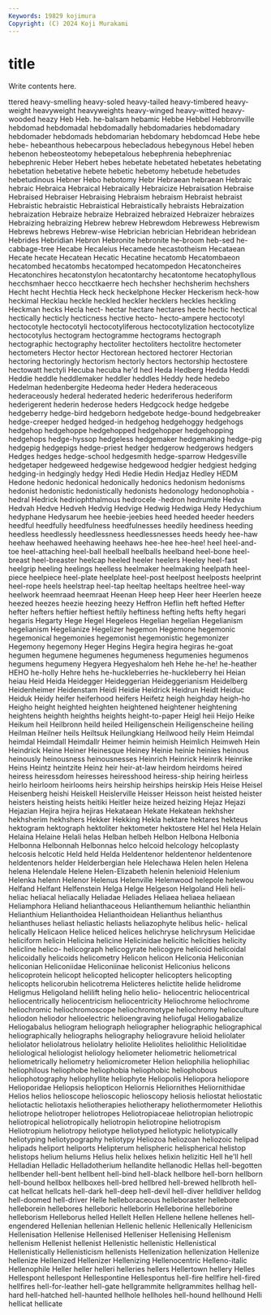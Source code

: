 ```yaml
---
Keywords: 19829 kojimura
Copyright: (C) 2024 Koji Murakami
---
```


# title

Write contents here.



ttered heavy-smelling heavy-soled heavy-tailed heavy-timbered heavy-weight heavyweight heavyweights
heavy-winged heavy-witted heavy-wooded heazy Heb Heb. he-balsam hebamic Hebbe Hebbel
Hebbronville hebdomad hebdomadal hebdomadally hebdomadaries hebdomadary hebdomader hebdomads hebdomarian hebdomary
hebdomcad Hebe hebe hebe- hebeanthous hebecarpous hebecladous hebegynous Hebel heben
hebenon hebeosteotomy hebepetalous hebephrenia hebephreniac hebephrenic Heber Hebert hebes hebetate
hebetated hebetates hebetating hebetation hebetative hebete hebetic hebetomy hebetude hebetudes
hebetudinous Hebner Hebo hebotomy Hebr Hebraean hebraean Hebraic hebraic Hebraica
Hebraical Hebraically Hebraicize Hebraisation Hebraise Hebraised Hebraiser Hebraising Hebraism hebraism
Hebraist hebraist Hebraistic hebraistic Hebraistical Hebraistically hebraists Hebraization hebraization Hebraize
hebraize Hebraized hebraized Hebraizer hebraizes Hebraizing hebraizing Hebrew hebrew Hebrewdom
Hebrewess Hebrewism Hebrews hebrews Hebrew-wise Hebrician hebrician Hebridean hebridean Hebrides
Hebridian Hebron Hebronite hebronite he-broom heb-sed he-cabbage-tree Hecabe Hecaleius Hecamede
hecastotheism Hecataean Hecate hecate Hecatean Hecatic Hecatine hecatomb Hecatombaeon hecatombed
hecatombs hecatomped hecatompedon Hecatoncheires Hecatonchires hecatonstylon hecatontarchy hecatontome hecatophyllous hecchsmhaer
hecco hecctkaerre hech hechsher hechsherim hechshers Hecht hecht Hechtia Heck
heck heckelphone Hecker Heckerism heck-how heckimal Hecklau heckle heckled heckler
hecklers heckles heckling Heckman hecks Hecla hect- hectar hectare hectares
hecte hectic hectical hectically hecticly hecticness hective hecto- hecto-ampere hectocotyl
hectocotyle hectocotyli hectocotyliferous hectocotylization hectocotylize hectocotylus hectogram hectogramme hectograms hectograph
hectographic hectography hectoliter hectoliters hectolitre hectometer hectometers Hector hector Hectorean
hectored hectorer Hectorian hectoring hectoringly hectorism hectorly hectors hectorship hectostere
hectowatt hectyli Hecuba hecuba he'd hed Heda Hedberg Hedda Heddi
Heddie heddle heddlemaker heddler heddles Heddy hede hedebo Hedelman hedenbergite
Hedeoma heder Hedera hederaceous hederaceously hederal hederated hederic hederiferous hederiform
hederigerent hederin hederose heders Hedgcock hedge hedgebe hedgeberry hedge-bird hedgeborn
hedgebote hedge-bound hedgebreaker hedge-creeper hedged hedged-in hedgehog hedgehoggy hedgehogs hedgehop
hedgehoppe hedgehopped hedgehopper hedgehopping hedgehops hedge-hyssop hedgeless hedgemaker hedgemaking hedge-pig
hedgepig hedgepigs hedge-priest hedger hedgerow hedgerows hedgers Hedges hedges hedge-school
hedgesmith hedge-sparrow Hedgesville hedgetaper hedgeweed hedgewise hedgewood hedgier hedgiest hedging
hedging-in hedgingly hedgy Hedi Hedie Hedin Hedjaz Hedley HEDM Hedone
hedonic hedonical hedonically hedonics hedonism hedonisms hedonist hedonistic hedonistically hedonists
hedonology hedonophobia -hedral Hedrick hedriophthalmous hedrocele -hedron hedrumite Hedva Hedvah
Hedve Hedveh Hedvig Hedvige Hedwig Hedwiga Hedy Hedychium hedyphane Hedysarum
hee heebie-jeebies heed heeded heeder heeders heedful heedfully heedfulness heedfulnesses
heedily heediness heeding heedless heedlessly heedlessness heedlessnesses heeds heedy hee-haw
heehaw heehawed heehawing heehaws hee-hee hee-hee! heel heel-and-toe heel-attaching heel-ball
heelball heelballs heelband heel-bone heel-breast heel-breaster heelcap heeled heeler heelers
Heeley heel-fast heelgrip heeling heelings heelless heelmaker heelmaking heelpath heel-piece
heelpiece heel-plate heelplate heel-post heelpost heelposts heelprint heel-rope heels heelstrap
heel-tap heeltap heeltaps heeltree heel-way heelwork heemraad heemraat Heenan Heep
heep Heer heer Heerlen heeze heezed heezes heezie heezing heezy
Heffron Heflin heft hefted Hefter hefter hefters heftier heftiest heftily
heftiness hefting hefts hefty hegari hegaris Hegarty Hege Hegel Hegeleos
Hegelian hegelian Hegelianism hegelianism Hegelianize Hegelizer hegemon Hegemone hegemonic hegemonical
hegemonies hegemonist hegemonistic hegemonizer Hegemony hegemony Heger Hegins Hegira hegira
hegiras he-goat hegumen hegumene hegumenes hegumeness hegumenies hegumenos hegumens hegumeny
Hegyera Hegyeshalom heh Hehe he-he! he-heather HEHO he-holly Hehre hehs
he-huckleberries he-huckleberry hei Heian heiau Heid Heida Heidegger Heideggerian Heideggerianism
Heidelberg Heidenheimer Heidenstam Heidi Heidie Heidrick Heidrun Heidt Heiduc Heiduk
Heidy heifer heiferhood heifers Heifetz heigh heighday heigh-ho Heigho height
heighted heighten heightened heightener heightening heightens heighth heighths heights height-to-paper
Heigl heii Heijo Heike Heikum heil Heilbronn heild heiled Heiligenschein
Heiligenscheine heiling Heilman Heilner heils Heiltsuk Heilungkiang Heilwood heily Heim
Heimdal heimdal Heimdall Heimdallr Heimer heimin heimish Heimlich Heimweh Hein
Heindrick Heine Heiner Heinesque Heiney Heinie heinie heinies heinous heinously
heinousness heinousnesses Heinrich Heinrick Heinrik Heinrike Heins Heintz heintzite Heinz
heir heir-at-law heirdom heirdoms heired heiress heiressdom heiresses heiresshood heiress-ship
heiring heirless heirlo heirloom heirlooms heirs heirship heirships heirskip Heis
Heise Heisel Heisenberg heishi Heiskell Heislerville Heisser Heisson heist heisted
heister heisters heisting heists heitiki Heitler heize heized heizing Hejaz
Hejazi Hejazian Hejira hejira hejiras Hekataean Hekate Hekatean hekhsher hekhsherim
hekhshers Hekker Hekking Hekla hektare hektares hekteus hektogram hektograph hektoliter
hektometer hektostere Hel hel Hela Helain Helaina Helaine Helali helas
Helban helbeh Helbon Helbona Helbonia Helbonna Helbonnah Helbonnas helco helcoid
helcology helcoplasty helcosis helcotic Held held Helda Heldentenor heldentenor heldentenore
heldentenors helder Helderbergian hele Helechawa Helen helen Helena helena Helendale
Helene Helen-Elizabeth helenin helenioid Helenium Helenka helenn Helenor Helenus Helenville
Helenwood helepole helewou Helfand Helfant Helfenstein Helga Helge Helgeson Helgoland
Heli heli- heliac heliacal heliacally Heliadae Heliades Heliaea heliaea heliaean
Heliamphora Heliand helianthaceous Helianthemum helianthic helianthin Helianthium Helianthoidea Helianthoidean Helianthus
helianthus helianthuses heliast heliastic heliasts heliazophyte helibus helic- helical helically
Helicaon Helice heliced helices helichryse helichrysum Helicidae heliciform helicin Helicina
helicine Helicinidae helicitic helicities helicity helicline helico- helicograph helicogyrate helicogyre
helicoid helicoidal helicoidally helicoids helicometry Helicon helicon Heliconia Heliconian heliconian
Heliconiidae Heliconiinae heliconist Heliconius helicons helicoprotein helicopt helicopted helicopter helicopters
helicopting helicopts helicorubin helicotrema Helicteres helictite helide helidrome Heligmus Heligoland
helilift heling helio helio- heliocentric heliocentrical heliocentrically heliocentricism heliocentricity Heliochrome
heliochrome heliochromic heliochromoscope heliochromotype heliochromy helioculture heliodon heliodor helioelectric helioengraving
heliofugal Heliogabalize Heliogabalus heliogram heliograph heliographer heliographic heliographical heliographically heliographs
heliography heliogravure helioid heliolater heliolator heliolatrous heliolatry heliolite Heliolites heliolithic
Heliolitidae heliological heliologist heliology heliometer heliometric heliometrical heliometrically heliometry heliomicrometer
Helion heliophilia heliophiliac heliophilous heliophobe heliophobia heliophobic heliophobous heliophotography heliophyllite
heliophyte Heliopolis Heliopora heliopore Helioporidae Heliopsis heliopticon Heliornis Heliornithes Heliornithidae
Helios helios helioscope helioscopic helioscopy heliosis heliostat heliostatic heliotactic heliotaxis
heliotherapies heliotherapy heliothermometer Heliothis heliotrope heliotroper heliotropes Heliotropiaceae heliotropian heliotropic
heliotropical heliotropically heliotropin heliotropine heliotropism Heliotropium heliotropy heliotype heliotyped heliotypic
heliotypically heliotyping heliotypography heliotypy Heliozoa heliozoan heliozoic helipad helipads heliport
heliports Helipterum helispheric helispherical helistop helistops helium heliums Helius helix
helixes helixin helizitic Hell he'll hell Helladian Helladic Helladotherium hellandite
hellanodic Hellas hell-begotten hellbender hell-bent hellbent hell-bind hell-black hellbore hell-born
hellborn hell-bound hellbox hellboxes hell-bred hellbred hell-brewed hellbroth hell-cat hellcat
hellcats hell-dark hell-deep hell-devil hell-diver helldiver helldog hell-doomed hell-driver Helle
helleboraceous helleboraster hellebore helleborein hellebores helleboric helleborin Helleborine helleborine helleborism
Helleborus helled Hellelt Hellen Hellene hellene hellenes hell-engendered Hellenian hellenian
Hellenic hellenic Hellenically Hellenicism Hellenisation Hellenise Hellenised Helleniser Hellenising Hellenism
hellenism Hellenist hellenist Hellenistic hellenistic Hellenistical Hellenistically Hellenisticism hellenists Hellenization
hellenization Hellenize hellenize Hellenized Hellenizer Hellenizing Hellenocentric Helleno-italic Hellenophile Heller
heller helleri helleries hellers Hellertown hellery Helles Hellespont hellespont Hellespontine
Hellespontus hell-fire hellfire hell-fired hellfires hell-for-leather hell-gate hellgrammite hellgrammites hellhag
hell-hard hell-hatched hell-haunted hellhole hellholes hell-hound hellhound Helli hellicat hellicate
